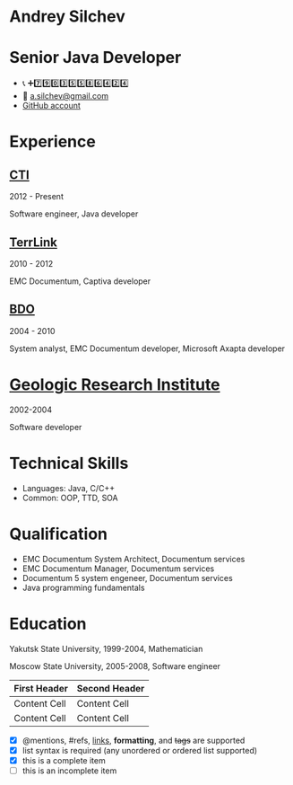 # Andrey Silchev #

# Senior Java Developer #

* :telephone_receiver:  :heavy_plus_sign::seven::nine::zero::three::five::five::eight::six::four::two::four:
* :e-mail:  a.silchev@gmail.com
* [GitHub account](https://github.com/asilchev)

# Experience #

## [CTI](http://cti.ru) ##

2012 - Present

Software engineer, Java developer

## [TerrLink](http://terralink.ru) ##

2010 - 2012

EMC Documentum, Captiva developer

## [BDO](http://bdo.ru) ##

2004 - 2010

System analyst, EMC Documentum developer, Microsoft Axapta developer

# [Geologic Research Institute](http://www.alrosa.ru/corporate-structure/нигп/) #

2002-2004

Software developer

# Technical Skills #

* Languages: Java, C/C++
* Common: OOP, TTD, SOA


# Qualification #

* EMC Documentum System Architect, Documentum services
* EMC Documentum Manager, Documentum services
* Documentum 5 system engeneer, Documentum services
* Java programming fundamentals

# Education #

Yakutsk State University, 1999-2004,
Mathematician

Moscow State University, 2005-2008,
Software engineer

| First Header  | Second Header |
| ------------- | ------------- |
| Content Cell  | Content Cell  |
| Content Cell  | Content Cell  |

- [x] @mentions, #refs, [links](), **formatting**, and <del>tags</del> are supported
- [x] list syntax is required (any unordered or ordered list supported)
- [x] this is a complete item
- [ ] this is an incomplete item
